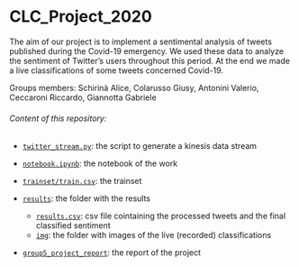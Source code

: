 # CLC_Project_2020
 The aim of our project is to implement a sentimental analysis of  tweets published during the Covid-19  emergency. We used these data to analyze the sentiment of Twitter’s users throughout this period. At the end we made a live classifications of some tweets concerned Covid-19.
 
 Groups members: Schirinà Alice, Colarusso Giusy, Antonini Valerio, Ceccaroni Riccardo, Giannotta Gabriele


###### Content of this repository:

+ [`twitter_stream.py`](https://github.com/ceccaroni1884368/CLC_Project_2020/blob/master/twitter_stream.py): the script to generate a kinesis data stream
+ [`notebook.ipynb`](https://github.com/ceccaroni1884368/CLC_Project_2020/blob/master/notebook.ipynb): the notebook of the work
+ [`trainset/train.csv`](https://github.com/ceccaroni1884368/CLC_Project_2020/blob/master/trainset/train.csv): the trainset
+ [`results`](https://github.com/ceccaroni1884368/CLC_Project_2020/tree/master/results): the folder with the results
  + [`results.csv`](https://github.com/ceccaroni1884368/CLC_Project_2020/blob/master/results/results.csv): csv file cointaining the processed tweets and the final classified sentiment
  + [`img`](https://github.com/ceccaroni1884368/CLC_Project_2020/tree/master/results/img): the folder with images of the live (recorded) classifications    
  
 + [`group5_project_report`](https://github.com/valerio94w/Cloud-Computing_/blob/master/group5_project_report.pdf): the report of the project
